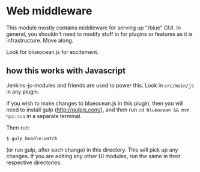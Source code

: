 # Web middleware

This module mostly contains middleware for serving up "/blue" GUI. 
In general, you shouldn't need to modify stuff in for plugins or features as it is infrastructure. Move along. 

Look for blueocean.js for excitement. 

## how this works with Javascript

Jenkins-js-modules and friends are used to power this. Look in `src/main/js` in any plugin. 

If you wish to make changes to blueocean.js in this plugin, then you will need to install gulp (http://gulpjs.com/), and then run `cd blueocean && mvn hpi:run` in a separate terminal. 

Then run:

``` 
$ gulp bundle:watch
```

(or run gulp, after each change) in this directory. This will pick up any changes. 
If you are editing any other UI modules, run the same in their respective directories. 
